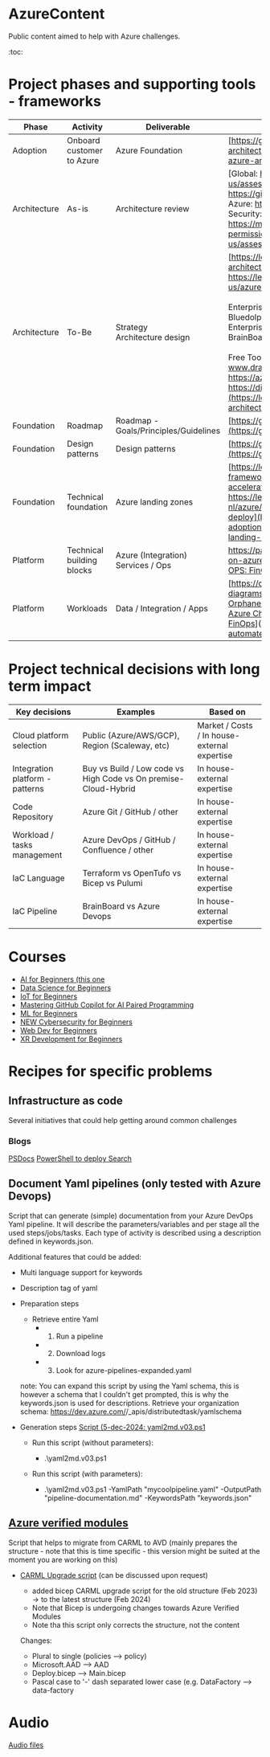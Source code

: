 # AzureContent
Public content aimed to help with Azure challenges. 


:toc:


# Project phases and supporting tools - frameworks
| Phase        | Activity                  | Deliverable                           | Tools/Frameworks                                                                                                                                                                                                                                                                                                                                                                                                                    |
| ------------ | ------------------------- | ------------------------------------- | ----------------------------------------------------------------------------------------------------------------------------------------------------------------------------------------------------------------------------------------------------------------------------------------------------------------------------------------------------------------------------------------------------------------------------------- |
| Adoption     | Onboard customer to Azure | Azure Foundation                      | [https://github.com/lukemurraynz/awesome-azure-architecture](https://github.com/lukemurraynz/awesome-azure-architecture)                                                                                                                                                                                                                                                                                                            |
| Architecture | As-is                     | Architecture review                   | [Global: https://learn.microsoft.com/en-us/assessments/azure-architecture-review/ & https://github.com/microsoft/ARI<br>Azure: https://azure.github.io/azqr/<br>Security: https://microsoft.github.io/zerotrustassessment/docs/app-permissions](https://learn.microsoft.com/en-us/assessments/azure-architecture-review/)                                                                                                           |
| Architecture | To-Be                     | Strategy<br>Architecture design       | [https://learn.microsoft.com/en-us/azure/well-architected/<br>https://learn.microsoft.com/en-us/azure/architecture/browse/<br><br>Enterprise tool<br>Bluedolphin<br>Enterprise Architect<br>BrainBoard.co<br><br>Free Tools<br>www.drawio.com<br>https://azurediagrams.com/VrZcsDMQ<br>https://diagrams.mingrammer.com/](https://learn.microsoft.com/en-us/azure/well-architected/)                                                 |
| Foundation   | Roadmap                   | Roadmap - Goals/Principles/Guidelines | [https://github.com/mspnp/AzureNamingTool](https://github.com/mspnp/AzureNamingTool)                                                                                                                                                                                                                                                                                                                                                |
| Foundation   | Design patterns           | Design patterns                       | [https://github.com/mspnp/cloud-design-patterns](https://github.com/mspnp/cloud-design-patterns)                                                                                                                                                                                                                                                                                                                                    |
| Foundation   | Technical foundation      | Azure landing zones                   | [https://learn.microsoft.com/nl-nl/azure/cloud-adoption-framework/ready/landing-zone/#azure-landing-zone-accelerator<br>https://learn.microsoft.com/nl-nl/azure/architecture/landing-zones/landing-zone-deploy](https://learn.microsoft.com/nl-nl/azure/cloud-adoption-framework/ready/landing-zone/#azure-landing-zone-accelerator)                                                                                                |
| Platform     | Technical building blocks | Azure (Integration) Services / Ops    | [https://pacodelacruz.io/enterprise-integration-patterns-on-azure-intro<br>OPS: FinOps toolkit - Kick start your FinOps efforts](https://pacodelacruz.io/enterprise-integration-patterns-on-azure-introOPS:%20FinOps%20toolkit%20-%20Kick%20start%20your%20FinOps%20efforts)                                                                                                                                                        |
| Platform     | Workloads                 | Data / Integration / Apps             | [https://dev.to/prateeksingh/azure-visualizer-automated-diagrams-using-powershell-1m95<br>[Orphaned Resources](https://github.com/dolevshor/azure-orphan-resources)<br>[Azure Checklists](https://github.com/Azure/review-checklists)<br>[FinOps](https://learn.microsoft.com/en-us/cloud-computing/finops/toolkit/finops-toolkit-overview)](https://dev.to/prateeksingh/azure-visualizer-automated-diagrams-using-powershell-1m95) |

# Project technical decisions with long term impact
| Key decisions                   | Examples                                                        | Based on                                     |
| ------------------------------- | --------------------------------------------------------------- | -------------------------------------------- |
| Cloud platform selection        | Public (Azure/AWS/GCP), Region (Scaleway, etc)                  | Market / Costs / In house-external expertise |
| Integration platform - patterns | Buy vs Build / Low code vs High Code vs On premise-Cloud-Hybrid | In house-external expertise                  |
| Code Repository                 | Azure Git / GitHub / other                                      | In house-external expertise                  |
| Workload / tasks management     | Azure DevOps / GitHub / Confluence / other                      | In house-external expertise                  |
| IaC Language                    | Terraform vs OpenTufo vs Bicep vs Pulumi                        | In house-external expertise                  |
| IaC Pipeline                    | BrainBoard vs Azure Devops                                      | In house-external expertise                  |




# Courses
- [AI for Beginners (this one](https://github.com/microsoft/ai-for-beginners)
- [Data Science for Beginners](https://github.com/microsoft/Data-Science-For-Beginners)
- [IoT for Beginners](https://github.com/microsoft/IoT-For-Beginners)
- [Mastering GitHub Copilot for AI Paired Programming](https://github.com/microsoft/Mastering-GitHub-Copilot-for-Paired-Programming?WT.mc_id=academic-113596-abartolo)
- [ML for Beginners](https://github.com/microsoft/ML-For-Beginners?WT.mc_id=academic-105485-koreyst)
- [NEW Cybersecurity for Beginners](https://github.com/microsoft/Security-101??WT.mc_id=academic-96948-sayoung)
- [Web Dev for Beginners](https://github.com/microsoft/Web-Dev-For-Beginners?WT.mc_id=academic-0000-abartolo)
- [XR Development for Beginners](https://github.com/microsoft/xr-development-for-beginners?WT.mc_id=academic-105485-koreyst)
  



# Recipes for specific problems

## Infrastructure as code
Several initiatives that could help getting around common challenges

### Blogs
[PSDocs](https://www.linkedin.com/pulse/documenting-bicep-psdocs-psbicep-sander-nefs-azure-integration--pznhe/)
[PowerShell to deploy Search](https://www.linkedin.com/pulse/deploying-azure-ai-search-artefacts-index-indexer-sander-usioe/?trackingId=WsQ5kz1PTxGqMmVXytwonw%3D%3D)


## Document Yaml pipelines (only tested with Azure Devops)

Script that can generate (simple) documentation from your Azure DevOps Yaml pipeline. It will describe the parameters/variables and per stage all the used steps/jobs/tasks.
Each type of activity is described using a description defined in keywords.json.

Additional features that could be added:
- Multi language support for keywords
- Description tag of yaml

- Preparation steps
  - Retrieve entire Yaml
    - 1. Run a pipeline
    - 2. Download logs
    - 3. Look for azure-pipelines-expanded.yaml
         
  note: You can expand this script by using the Yaml schema, this is however a schema that I couldn't get prompted, this is why the keywords.json is used for descriptions. 
  Retrieve your organization schema: https://dev.azure.com/<YOURORG>/_apis/distributedtask/yamlschema

- Generation steps
[Script (5-dec-2024: yaml2md.v03.ps1](https://github.com/snefs/Azure/blob/main/Yaml)

  - Run this script (without parameters):
    - .\yaml2md.v03.ps1

  - Run this script (with parameters):
    - .\yaml2md.v03.ps1 -YamlPath "mycoolpipeline.yaml" -OutputPath "pipeline-documentation.md" -KeywordsPath "keywords.json"

## [Azure verified modules](https://azure.github.io/Azure-Verified-Modules/)
Script that helps to migrate from CARML to AVD (mainly prepares the structure - note that this is time specific - this version might be suited at the moment you are working on this) 

- [CARML Upgrade script](https://github.com/snefs/Azure/blob/main/Bicep/CARMLUPgrade.ps1) (can be discussed upon request)
  - added bicep CARML upgrade script for the old structure (Feb 2023) -> to the latest structure (Feb 2024)
  - Note that Bicep is undergoing changes towards Azure Verified Modules
  - Note tha this script only corrects the structure, not the content
  
  Changes:
  - Plural to single (policies --> policy)
  - Microsoft.AAD --> AAD
  - Deploy.bicep --> Main.bicep
  - Pascal case to '-' dash separated lower case (e.g. DataFactory --> data-factory


# Audio

[Audio files](./Audio/Audiofiles.md)
